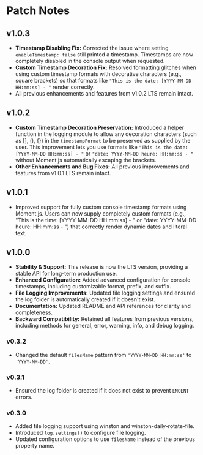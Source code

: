 # Patch Notes

## v1.0.3

- **Timestamp Disabling Fix:** Corrected the issue where setting `enableTimestamp: false` still printed a timestamp. Timestamps are now completely disabled in the console output when requested.
- **Custom Timestamp Decoration Fix:** Resolved formatting glitches when using custom timestamp formats with decorative characters (e.g., square brackets) so that formats like `"This is the date: [YYYY-MM-DD HH:mm:ss] - "` render correctly.
- All previous enhancements and features from v1.0.2 LTS remain intact.

## v1.0.2 

- **Custom Timestamp Decoration Preservation:** Introduced a helper function in the logging module to allow any decoration characters (such as [], (), {}) in the `timestampFormat` to be preserved as supplied by the user. This improvement lets you use formats like `"This is the date: [YYYY-MM-DD HH:mm:ss] - "` or `"date: YYYY-MM-DD heure: HH:mm:ss - "` without Moment.js automatically escaping the brackets.
- **Other Enhancements and Bug Fixes:** All previous improvements and features from v1.0.1 LTS remain intact.


## v1.0.1

- Improved support for fully custom console timestamp formats using Moment.js. Users can now supply completely custom formats (e.g., "This is the time: [YYYY-MM-DD HH:mm:ss] - " or "date: YYYY-MM-DD heure: HH:mm:ss - ") that correctly render dynamic dates and literal text.

## v1.0.0

- **Stability & Support:** This release is now the LTS version, providing a stable API for long-term production use.
- **Enhanced Configuration:** Added advanced configuration for console timestamps, including customizable format, prefix, and suffix.
- **File Logging Improvements:** Updated file logging settings and ensured the log folder is automatically created if it doesn't exist.
- **Documentation:** Updated README and API references for clarity and completeness.
- **Backward Compatibility:** Retained all features from previous versions, including methods for general, error, warning, info, and debug logging.

### v0.3.2
- Changed the default `filesName` pattern from `'YYYY-MM-DD_HH:mm:ss'` to `'YYYY-MM-DD'`.

### v0.3.1
- Ensured the log folder is created if it does not exist to prevent `ENOENT` errors.

### v0.3.0
- Added file logging support using winston and winston-daily-rotate-file.
- Introduced `log.settings()` to configure file logging.
- Updated configuration options to use `filesName` instead of the previous property name.